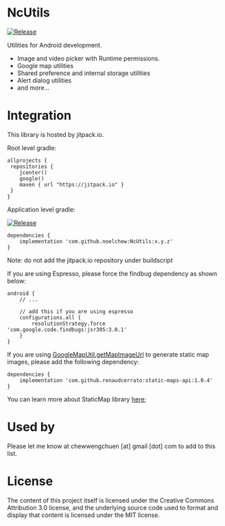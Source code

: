 # NcUtils
[![Release](https://jitpack.io/v/noelchew/NcUtils.svg)](https://jitpack.io/#noelchew/NcUtils)

Utilities for Android development.

- Image and video picker with Runtime permissions.
- Google map utilities
- Shared preference and internal storage utilities
- Alert dialog utilities
- and more...


# Integration
This library is hosted by jitpack.io.

Root level gradle:
```
allprojects {
 repositories {
    jcenter()
    google()
    maven { url "https://jitpack.io" }
 }
}
```

Application level gradle:

[![Release](https://jitpack.io/v/noelchew/NcUtils.svg)](https://jitpack.io/#noelchew/NcUtils)

```
dependencies {
    implementation 'com.github.noelchew:NcUtils:x.y.z'
}
```
Note: do not add the jitpack.io repository under buildscript

If you are using Espresso, please force the findbug dependency as shown below:
```
android {
    // ...

    // add this if you are using espresso
    configurations.all {
        resolutionStrategy.force 'com.google.code.findbugs:jsr305:3.0.1'
    }
}
```
If you are using [GoogleMapUtil.getMapImageUrl](https://github.com/NoelChew/NcUtils/blob/master/library/src/main/java/com/noelchew/ncutils/location/GoogleMapUtil.java) to generate static map images, please add the following dependency:
```
dependencies {
    implementation 'com.github.renaudcerrato:static-maps-api:1.0.4'
}
```
You can learn more about StaticMap library [here](https://github.com/renaudcerrato/static-maps-api);

# Used by
Please let me know at chewwengchuen [at] gmail [dot] com to add to this list.

# License
The content of this project itself is licensed under the Creative Commons Attribution 3.0 license, and the underlying source code used to format and display that content is licensed under the MIT license.
